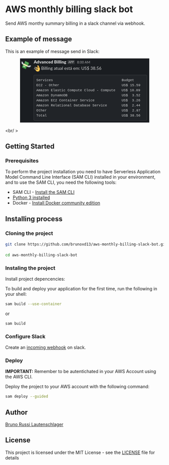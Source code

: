 # AWS monthly billing slack bot

Send AWS monthy summary billing in a slack channel via webhook.

## Example of message

This is an example of message send in Slack:

<p align="center">
  <img src="https://raw.githubusercontent.com/brunoxd13/aws-monthly-billing-slack-bot/master/assets/example.png" alt="logo" />
</p>

<br/ >

## Getting Started

### Prerequisites

To perform the project installation you need to have Serverless Application Model Command Line Interface (SAM CLI) installed in your environment, and to use the SAM CLI, you need the following tools:

* SAM CLI - [Install the SAM CLI](https://docs.aws.amazon.com/serverless-application-model/latest/developerguide/serverless-sam-cli-install.html)
* [Python 3 installed](https://www.python.org/downloads/)
* Docker - [Install Docker community edition](https://hub.docker.com/search/?type=edition&offering=community)

## Installing process

### Cloning the project

```bash
git clone https://github.com/brunoxd13/aws-monthly-billing-slack-bot.git

cd aws-monthly-billing-slack-bot
```

### Instaling the project

Install project depencencies:

To build and deploy your application for the first time, run the following in your shell:

```bash
sam build --use-container
```

or

```bash
sam build
```

### Configure Slack

Create an [incoming webhook](https://www.slack.com/apps/new/A0F7XDUAZ) on slack.

### Deploy

**IMPORTANT:** Remember to be autentichated in your AWS Account using the AWS CLI.

Deploy the project to your AWS account with the following command:

```bash
sam deploy --guided
```

## Author

[Bruno Russi Lautenschlager](https://github.com/brunoxd13)

## License

This project is licensed under the MIT License - see the [LICENSE](LICENSE) file for details
